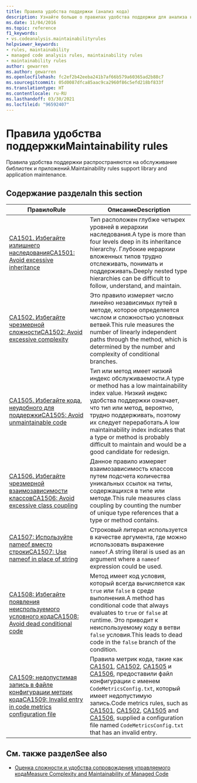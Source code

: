 ```yaml
---
title: Правила удобства поддержки (анализ кода)
description: Узнайте больше о правилах удобства поддержки для анализа кода.
ms.date: 11/04/2016
ms.topic: reference
f1_keywords:
- vs.codeanalysis.maintainabilityrules
helpviewer_keywords:
- rules, maintainability
- managed code analysis rules, maintainability rules
- maintainability rules
author: gewarren
ms.author: gewarren
ms.openlocfilehash: fc2ef2b42eeba241b7af66b579a60365ad2b88c7
ms.sourcegitcommit: 05d0087dfca85aac9ca2960f86c5efd218bf833f
ms.translationtype: HT
ms.contentlocale: ru-RU
ms.lasthandoff: 03/30/2021
ms.locfileid: "96592407"
---
```

# <a name="maintainability-rules"></a><span data-ttu-id="39a49-103">Правила удобства поддержки</span><span class="sxs-lookup"><span data-stu-id="39a49-103">Maintainability rules</span></span>

<span data-ttu-id="39a49-104">Правила удобства поддержки распространяются на обслуживание библиотек и приложений.</span><span class="sxs-lookup"><span data-stu-id="39a49-104">Maintainability rules support library and application maintenance.</span></span>

## <a name="in-this-section"></a><span data-ttu-id="39a49-105">Содержание раздела</span><span class="sxs-lookup"><span data-stu-id="39a49-105">In this section</span></span>

| <span data-ttu-id="39a49-106">Правило</span><span class="sxs-lookup"><span data-stu-id="39a49-106">Rule</span></span> | <span data-ttu-id="39a49-107">Описание</span><span class="sxs-lookup"><span data-stu-id="39a49-107">Description</span></span> |
|-----------|-----------------------------------|
| [<span data-ttu-id="39a49-108">CA1501. Избегайте излишнего наследования</span><span class="sxs-lookup"><span data-stu-id="39a49-108">CA1501: Avoid excessive inheritance</span></span>](ca1501.md) | <span data-ttu-id="39a49-109">Тип расположен глубже четырех уровней в иерархии наследования.</span><span class="sxs-lookup"><span data-stu-id="39a49-109">A type is more than four levels deep in its inheritance hierarchy.</span></span> <span data-ttu-id="39a49-110">Глубокие иерархии вложенных типов трудно отслеживать, понимать и поддерживать.</span><span class="sxs-lookup"><span data-stu-id="39a49-110">Deeply nested type hierarchies can be difficult to follow, understand, and maintain.</span></span> |
| [<span data-ttu-id="39a49-111">CA1502. Избегайте чрезмерной сложности</span><span class="sxs-lookup"><span data-stu-id="39a49-111">CA1502: Avoid excessive complexity</span></span>](ca1502.md) | <span data-ttu-id="39a49-112">Это правило измеряет число линейно независимых путей в методе, которое определяется числом и сложностью условных ветвей.</span><span class="sxs-lookup"><span data-stu-id="39a49-112">This rule measures the number of linearly independent paths through the method, which is determined by the number and complexity of conditional branches.</span></span> |
| [<span data-ttu-id="39a49-113">CA1505. Избегайте кода, неудобного для поддержки</span><span class="sxs-lookup"><span data-stu-id="39a49-113">CA1505: Avoid unmaintainable code</span></span>](ca1505.md) | <span data-ttu-id="39a49-114">Тип или метод имеет низкий индекс обслуживаемости.</span><span class="sxs-lookup"><span data-stu-id="39a49-114">A type or method has a low maintainability index value.</span></span> <span data-ttu-id="39a49-115">Низкий индекс удобства поддержки означает, что тип или метод, вероятно, трудно поддерживать, поэтому их следует переработать.</span><span class="sxs-lookup"><span data-stu-id="39a49-115">A low maintainability index indicates that a type or method is probably difficult to maintain and would be a good candidate for redesign.</span></span> |
| [<span data-ttu-id="39a49-116">CA1506. Избегайте чрезмерной взаимозависимости классов</span><span class="sxs-lookup"><span data-stu-id="39a49-116">CA1506: Avoid excessive class coupling</span></span>](ca1506.md) | <span data-ttu-id="39a49-117">Данное правило измеряет взаимозависимость классов путем подсчета количества уникальных ссылок на типы, содержащихся в типе или методе.</span><span class="sxs-lookup"><span data-stu-id="39a49-117">This rule measures class coupling by counting the number of unique type references that a type or method contains.</span></span> |
| [<span data-ttu-id="39a49-118">CA1507: Используйте nameof вместо строки</span><span class="sxs-lookup"><span data-stu-id="39a49-118">CA1507: Use nameof in place of string</span></span>](ca1507.md) | <span data-ttu-id="39a49-119">Строковый литерал используется в качестве аргумента, где можно использовать выражение `nameof`.</span><span class="sxs-lookup"><span data-stu-id="39a49-119">A string literal is used as an argument where a `nameof` expression could be used.</span></span> |
| [<span data-ttu-id="39a49-120">CA1508: Избегайте появления неиспользуемого условного кода</span><span class="sxs-lookup"><span data-stu-id="39a49-120">CA1508: Avoid dead conditional code</span></span>](ca1508.md) | <span data-ttu-id="39a49-121">Метод имеет код условия, который всегда вычисляется как `true` или `false` в среде выполнения.</span><span class="sxs-lookup"><span data-stu-id="39a49-121">A method has conditional code that always evaluates to `true` or `false` at runtime.</span></span> <span data-ttu-id="39a49-122">Это приводит к неиспользуемому коду в ветви `false` условия.</span><span class="sxs-lookup"><span data-stu-id="39a49-122">This leads to dead code in the `false` branch of the condition.</span></span> |
| [<span data-ttu-id="39a49-123">CA1509: недопустимая запись в файле конфигурации метрик кода</span><span class="sxs-lookup"><span data-stu-id="39a49-123">CA1509: Invalid entry in code metrics configuration file</span></span>](ca1509.md) | <span data-ttu-id="39a49-124">Правила метрик кода, такие как [CA1501](ca1501.md), [CA1502](ca1502.md), [CA1505](ca1505.md) и [CA1506](ca1506.md), предоставили файл конфигурации с именем `CodeMetricsConfig.txt`, который имеет недопустимую запись.</span><span class="sxs-lookup"><span data-stu-id="39a49-124">Code metrics rules, such as [CA1501](ca1501.md), [CA1502](ca1502.md), [CA1505](ca1505.md) and [CA1506](ca1506.md), supplied a configuration file named `CodeMetricsConfig.txt` that has an invalid entry.</span></span> |

## <a name="see-also"></a><span data-ttu-id="39a49-125">См. также раздел</span><span class="sxs-lookup"><span data-stu-id="39a49-125">See also</span></span>

- [<span data-ttu-id="39a49-126">Оценка сложности и удобства сопровождения управляемого кода</span><span class="sxs-lookup"><span data-stu-id="39a49-126">Measure Complexity and Maintainability of Managed Code</span></span>](/visualstudio/code-quality/code-metrics-values)
